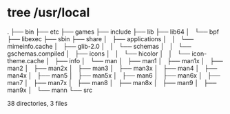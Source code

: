 # tree /usr/local


.
├── bin
├── etc
├── games
├── include
├── lib
├── lib64
│   └── bpf
├── libexec
├── sbin
├── share
│   ├── applications
│   │   └── mimeinfo.cache
│   ├── glib-2.0
│   │   └── schemas
│   │       └── gschemas.compiled
│   ├── icons
│   │   └── hicolor
│   │       └── icon-theme.cache
│   ├── info
│   └── man
│       ├── man1
│       ├── man1x
│       ├── man2
│       ├── man2x
│       ├── man3
│       ├── man3x
│       ├── man4
│       ├── man4x
│       ├── man5
│       ├── man5x
│       ├── man6
│       ├── man6x
│       ├── man7
│       ├── man7x
│       ├── man8
│       ├── man8x
│       ├── man9
│       ├── man9x
│       └── mann
└── src

38 directories, 3 files

